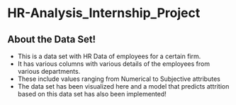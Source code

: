 # HR-Analysis_Internship_Project

## About the Data Set!
* This is a data set with HR Data of employees for a certain firm.
* It has various columns with various details of the employees from various departments.
* These include values ranging from Numerical to Subjective attributes
* The data set has been visualized here and a model that predicts attrition based on this data set has also been implemented!

